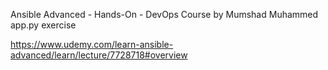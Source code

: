 Ansible Advanced - Hands-On - DevOps Course by Mumshad Muhammed
app.py exercise

https://www.udemy.com/learn-ansible-advanced/learn/lecture/7728718#overview
